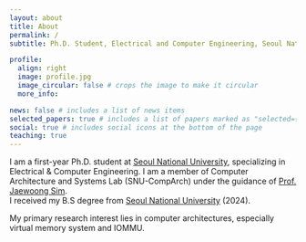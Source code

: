 ```yaml
---
layout: about
title: About
permalink: /
subtitle: Ph.D. Student, Electrical and Computer Engineering, Seoul National University

profile:
  align: right
  image: profile.jpg
  image_circular: false # crops the image to make it circular
  more_info: 

news: false # includes a list of news items
selected_papers: true # includes a list of papers marked as "selected={true}"
social: true # includes social icons at the bottom of the page
teaching: true
---
```


I am a first-year Ph.D. student at [Seoul National University](https://ece.snu.ac.kr/en), specializing in Electrical & Computer Engineering. 
I am a member of Computer Architecture and Systems Lab (SNU-CompArch) under the guidance of [Prof. Jaewoong Sim](https://jaewoong.org/). <br/> 
I received my B.S degree from [Seoul National University](https://ece.snu.ac.kr/en) (2024).

My primary research interest lies in computer architectures, especially virtual memory system and IOMMU.
